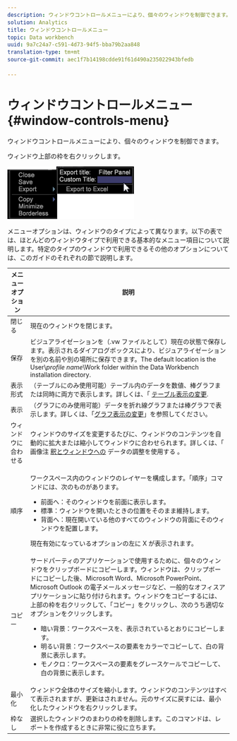 ```yaml
---
description: ウィンドウコントロールメニューにより、個々のウィンドウを制御できます。
solution: Analytics
title: ウィンドウコントロールメニュー
topic: Data workbench
uuid: 9a7c24a7-c591-4d73-94f5-bba79b2aa848
translation-type: tm+mt
source-git-commit: aec1f7b14198cdde91f61d490a235022943bfedb

---
```



# ウィンドウコントロールメニュー{#window-controls-menu}

ウィンドウコントロールメニューにより、個々のウィンドウを制御できます。

ウィンドウ上部の枠を右クリックします。

![](assets/mnu_window_TitleBar.png)

メニューオプションは、ウィンドウのタイプによって異なります。以下の表では、ほとんどのウィンドウタイプで利用できる基本的なメニュー項目について説明します。特定のタイプのウィンドウで利用できるその他のオプションについては、このガイドのそれぞれの節で説明します。

<table id="table_13ADF7B7E50E44D890768A5F9BAC8D06"> 
 <thead> 
  <tr> 
   <th colname="col1" class="entry"> メニューオプション </th> 
   <th colname="col2" class="entry"> 説明 </th> 
  </tr> 
 </thead>
 <tbody> 
  <tr> 
   <td colname="col1"> 閉じる </td> 
   <td colname="col2"> 現在のウィンドウを閉じます。 </td> 
  </tr> 
  <tr> 
   <td colname="col1"> 保存 </td> 
   <td colname="col2">ビジュアライゼーションを（<span class="filepath">.vw</span> ファイルとして）現在の状態で保存します。表示されるダイアログボックスにより、ビジュアライゼーションを別の名前や別の場所に保存できます。The default location is the User\<i>profile name</i>\Work folder within the Data Workbench installation directory. </td> 
  </tr> 
  <tr> 
   <td colname="col1"> 表示形式 </td> 
   <td colname="col2">（テーブルにのみ使用可能）テーブル内のデータを数値、棒グラフまたは同時に両方で表示します。詳しくは、「 <a href="../../../home/c-get-started/c-analysis-vis/c-tables/c-chg-tbl-disp.md#concept-c515caeefce9495f88873a10dc112770"> テーブル表示の変更</a>. </td> 
  </tr> 
  <tr> 
   <td colname="col1"> 表示 </td> 
   <td colname="col2">（グラフにのみ使用可能）データを折れ線グラフまたは棒グラフで表示します。詳しくは、「<a href="../../../home/c-get-started/c-analysis-vis/c-graphs/c-chg-graph-disp.md#concept-eaba669d90f64cfa872f1397205fe2f7">グラフ表示の変更</a>」を参照してください。 </td> 
  </tr> 
  <tr> 
   <td colname="col1"> ウィンドウに合わせる </td> 
   <td colname="col2">ウィンドウのサイズを変更するたびに、ウィンドウのコンテンツを自動的に拡大または縮小してウィンドウに合わせられます。詳しくは、「 画像注 <a href="../../../home/c-get-started/c-analysis-vis/c-annots/c-image-annots.md#concept-02081ed7d91c4fdcb8fc863f2a51c962"> 釈とウィンドウへの</a> データの調整を使用する <a href="../../../home/c-get-started/c-analysis-vis/c-tables/c-fit-data-win.md#concept-b812b1171fc240d9a4cf6d6d57f621a6"></a>。 </td> 
  </tr> 
  <tr> 
   <td colname="col1"> 順序 </td> 
   <td colname="col2"> <p>ワークスペース内のウィンドウのレイヤーを構成します。「順序」コマンドには、次のものがあります。 
     <ul id="ul_90391B26719040AE8E0F80FE33B106FD"> 
      <li id="li_D1B38998C8CC452D8B642132B94F92F7">前面へ：そのウィンドウを前面に表示します。 </li> 
      <li id="li_71EEC709AA734924AE8740313031DF6E">標準：ウィンドウを開いたときの位置をそのまま維持します。 </li> 
      <li id="li_B6489677FF5540E4BD854EE1CE504CCA">背面へ：現在開いている他のすべてのウィンドウの背面にそのウィンドウを配置します。 </li> 
     </ul> </p> <p>現在有効になっているオプションの左に X が表示されます。 </p> </td> 
  </tr> 
  <tr> 
   <td colname="col1"> コピー </td> 
   <td colname="col2">サードパーティのアプリケーションで使用するために、個々のウィンドウをクリップボードにコピーします。ウィンドウは、クリップボードにコピーした後、Microsoft Word、Microsoft PowerPoint、Microsoft Outlook の電子メールメッセージなど、一般的なオフィスアプリケーションに貼り付けられます。ウィンドウをコピーするには、上部の枠を右クリックして、「<span class="uicontrol">コピー</span>」をクリックし、次のうち適切なオプションをクリックします。 
    <ul id="ul_ECCD6A70729E40998C64714E01504995"> 
     <li id="li_21D375DAE7BC4F449C8A3225296A6D26">暗い背景：ワークスペースを、表示されているとおりにコピーします。 </li> 
     <li id="li_1B08C688678F42948E0952EEE0BF2B30">明るい背景：ワークスペースの要素をカラーでコピーして、白の背景に表示します。 </li> 
     <li id="li_86F497A2275C43B5835DEDD0A4BF76E8">モノクロ：ワークスペースの要素をグレースケールでコピーして、白の背景に表示します。 </li> 
    </ul> </td> 
  </tr> 
  <tr> 
   <td colname="col1"> 最小化 </td> 
   <td colname="col2"> ウィンドウ全体のサイズを縮小します。ウィンドウのコンテンツはすべて表示されますが、更新はされません。元のサイズに戻すには、最小化したウィンドウを右クリックします。 </td> 
  </tr> 
  <tr> 
   <td colname="col1"> 枠なし </td> 
   <td colname="col2"> 選択したウィンドウのまわりの枠を削除します。このコマンドは、レポートを作成するときに非常に役に立ちます。 </td> 
  </tr> 
 </tbody> 
</table>
